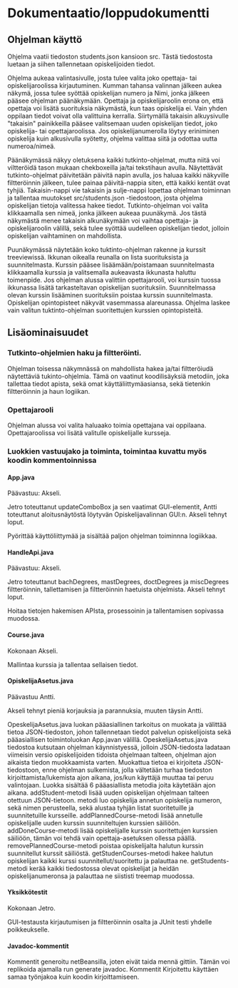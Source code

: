 # Dokumentaatio/loppudokumentti

## Ohjelman käyttö

Ohjelma vaatii tiedoston students.json kansioon src. Tästä tiedostosta luetaan ja siihen tallennetaan opiskelijoiden tiedot.

Ohjelma aukeaa valintasivulle, josta tulee valita joko opettaja- tai opiskelijaroolissa kirjautuminen.
Kumman tahansa valinnan jälkeen aukea näkymä, jossa tulee syöttää opiskelijan numero ja Nimi, jonka jälkeen pääsee ohjelman
päänäkymään. Opettaja ja opiskelijaroolin erona on, että opettaja voi lisätä suorituksia näkymästä, kun taas opiskelija ei.
Vain yhden oppilaan tiedot voivat olla valittuina kerralla. Siirtymällä takaisin alkuysivulle "takaisin" painikkeilla pääsee
valitsemaan uuden opiskelijan tiedot, joko opiskelija- tai opettajaroolissa. Jos opiskelijanumerolla löytyy eriniminen opiskelija
kuin alkusivulla syötetty, ohjelma valittaa siitä ja odottaa uutta numeroa/nimeä.

Päänäkymässä näkyy oletuksena kaikki tutkinto-ohjelmat, mutta niitä voi viltteröidä tason mukaan chekboxeilla ja/tai
tekstihaun avulla. Näytettävät tutkinto-ohjelmat päivitetään päivitä napin avulla, jos haluaa kaikki näkyville filtteröinnin
jälkeen, tulee painaa päivitä-nappia siten, että kaikki kentät ovat tyhjiä. Takaisin-nappi vie takaisin ja sulje-nappi lopettaa ohjelman toiminnan ja tallentaa muutokset src/students.json -tiedostoon, josta ohjelma opiskelijan tietoja valitessa hakee tiedot.
Tutkinto-ohjelman voi valita klikkaamalla sen nimeä, jonka jälkeen aukeaa puunäkymä. Jos tästä näkymästä menee takaisin alkunäkymään
voi vaihtaa opettaja- ja opiskelijaroolin välillä, sekä tulee syöttää uudelleen opiskelijan tiedot, jolloin opiskelijan vaihtaminen
on mahdollista.

Puunäkymässä näytetään koko tuktinto-ohjelman rakenne ja kurssit treeviewissä. Ikkunan oikealla reunalla on lista suorituksista ja
suunnitelmasta. Kurssin pääsee lisäämään/poistamaan suunnitelmasta klikkaamalla kurssia ja valitsemalla aukeavasta ikkunasta
haluttu toimenpide. Jos ohjelman alussa valittiin opettajarooli, voi kurssin tuossa ikkunassa lisätä tarkasteltavan opiskelijan
suorituksiin. Suunnitelmassa olevan kurssin lisääminen suorituksiin poistaa kurssin suunnitelmasta. Opiskelijan opintopisteet
näkyvät vasemmassa alareunassa. Ohjelma laskee vain valitun tuktinto-ohjelman suoritettujen kurssien opintopisteitä.


## Lisäominaisuudet

### Tutkinto-ohjelmien haku ja filtteröinti.
Ohjelman toisessa näkymnässä on mahdollista hakea ja/tai filtteröiudä näytettäviä
tukinto-ohjelmia. Tämä on vaatinut koodilisäyksiä metodiin, joka tallettaa tiedot apista, sekä omat käyttäliittymäasiansa,
sekä tietenkin filtteröinnin ja haun logiikan.

### Opettajarooli

Ohjelman alussa voi valita haluaako toimia opettajana vai oppilaana. Opettajaroolissa voi lisätä valitulle opiskelijalle kursseja.

### Luokkien vastuujako ja toiminta, toimintaa kuvattu myös koodin kommentoinnissa

#### App.java

Päävastuu: Akseli.

Jetro toteuttanut updateComboBox ja sen vaatimat GUI-elementit, Antti toteuttanut aloitusnäytöstä löytyvän Opiskelijavalinnan GUI:n.
Akseli tehnyt loput.

Pyörittää käyttöliittymää ja sisältää paljon ohjelman toiminnna logiikkaa.


#### HandleApi.java

Päävastuu: Akseli.

Jetro toteuttanut bachDegrees, mastDegrees, doctDegrees ja miscDegrees filtteröinnin, tallettamisen ja filtteröinnin haetuista ohjelmista.
Akseli tehnyt loput.

Hoitaa tietojen hakemisen APIsta, prosessoinin ja tallentamisen sopivassa muodossa.


#### Course.java

Kokonaan Akseli.

Mallintaa kurssia ja tallentaa sellaisen tiedot.

#### OpiskelijaAsetus.java

Päävastuu Antti.

Akseli tehnyt pieniä korjauksia ja parannuksia, muuten täysin Antti.

OpeskelijaAsetus.java luokan pääasiallinen tarkoitus on muokata ja välittää tietoa JSON-tiedoston, johon tallennetaan tiedot palvelun opiskelijoista 
sekä pääasiallisen toimintoluokan App.javan välillä. OpeskelijaAsetus.java tiedostoa kutsutaan ohjelman käynnistyessä, jolloin JSON-tiedosta ladataan
viimeisin versio opiskelijoiden tidoista ohjelmaan talteen, ohjelman ajon aikaista tiedon muokkaamista varten. Muokattua tietoa ei kirjoiteta JSON-tiedostoon,
enne ohjelman sulkemista, jolla vältetään turhaa tiedoston kirjoittamista/lukemista ajon aikana, jos/kun käyttäjä muuttaa tai peruu valintojaan. Luokka sisältää
6 pääasiallista metodia joita käytetään ajon aikana. 
    addStudent-metodi lisää uuden opiskelijan ohjelmaan talteen otettuun JSON-tietoon. metodi luo opiskelija annetun opiskelija numeron, sekä nimen perusteella,
sekä alustaa tyhjän listat suoritetuille ja suunnitetuille kursseille.
    addPlannedCourse-metodi lisää annetulle opiskelijalle uuden kurssin suunniteltujen kurssien säiliöön.
    addDoneCourse-metodi lisää opiskelijalle kurssin suoritettujen kurssien säiliöön, tämän voi tehdä vain opettaja-asetuksen ollessa päällä.
    removePlannedCourse-metodi poistaa opiskelijalta halutun kurssin suunnitellut kurssit säiliöstä.
    getStudenCourses-metodi hakee halutun opiskelijan kaikki kurssi suunnitellut/suoritettu ja palauttaa ne.
    getStudents-metodi kerää kaikki tiedostossa olevat opiskelijat ja heidän opiskelijanumeronsa ja palauttaa ne siististi treemap muodossa.

#### Yksikkötestit

Kokonaan Jetro.

GUI-testausta kirjautumisen ja filtteröinnin osalta ja JUnit testi yhdelle poikkeukselle.

#### Javadoc-kommentit

Kommentit generoitu netBeansilla, joten eivät taida mennä gittiin. Tämän voi replikoida ajamalla run generate javadoc.
Kommentit Kirjoitettu käyttäen samaa työnjakoa kuin koodin kirjoittamiseen.